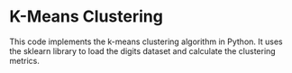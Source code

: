 # K-Means Clustering
This code implements the k-means clustering algorithm in Python. It uses the sklearn library to load the digits dataset and calculate the clustering metrics.
